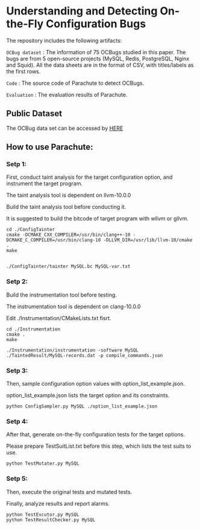 # Understanding and Detecting On-the-Fly Configuration Bugs

The repository includes the following artifacts:

```OCBug dataset``` : The information of 75 OCBugs studied in this paper. The bugs are from 5 open-source projects (MySQL, Redis, PostgreSQL, Nginx and Squid). All the data sheets are in the format of CSV, with titles/labels as the first rows.

```Code``` : The source code of Parachute to detect OCBugs.

```Evaluation``` : The evaluation results of Parachute.

## Public Dataset

The OCBug data set can be accessed by [HERE](https://github.com/ocbug/ocbug/tree/main/dataset)

## How to use Parachute:

### Setp 1:
First, conduct taint analysis for the target configuration option, and instrument the target program.

The taint analysis tool is dependent on llvm-10.0.0

Build the taint analysis tool before conducting it.

It is suggested to build the bitcode of target program with wllvm or gllvm.

```
cd ./ConfigTainter
cmake -DCMAKE_CXX_COMPILER=/usr/bin/clang++-10 -DCMAKE_C_COMPILER=/usr/bin/clang-10 -DLLVM_DIR=/usr/lib/llvm-10/cmake . 
make


./ConfigTainter/tainter MySQL.bc MySQL-var.txt
```

### Setp 2:

Build the instrumentation tool before testing. 

The instrumentation tool is dependent on clang-10.0.0

Edit ./Instrumentation/CMakeLists.txt fisrt.

```
cd ./Instrumentation
cmake .
make

./Instrumentation/instrumentation -software MySQL ./TaintedResult/MySQL-records.dat -p compile_commands.json
```
### Setp 3:

Then, sample configuration option values with option_list_example.json.

option_list_example.json lists the target option and its constraints.

```
python ConfigSampler.py MySQL ./option_list_example.json
```

### Setp 4:

After that, generate on-the-fly configuration tests for the target options.

Please prepare TestSuitList.txt before this step, which lists the test suits to use.

```
python TestMutater.py MySQL
```

### Setp 5:

Then, execute the original tests and mutated tests.

Finally, analyze results and report alarms.

```
python TestExcutor.py MySQL
python TestResultChecker.py MySQL
```
